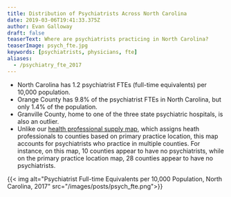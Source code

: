 ```yaml
---
title: Distribution of Psychiatrists Across North Carolina
date: 2019-03-06T19:41:33.375Z
author: Evan Galloway
draft: false
teaserText: Where are psychiatrists practicing in North Carolina?
teaserImage: psych_fte.jpg
keywords: [psychiatrists, physicians, fte]
aliases:
  - /psychiatry_fte_2017
---
```



* North Carolina has 1.2 psychiatrist FTEs (full-time equivalents) per 10,000 population.
* Orange County has 9.8% of the psychiatrist FTEs in North Carolina, but only 1.4% of the population.
* Granville County, home to one of the three state psychiatric hospitals, is also an outlier.
* Unlike our [health professional supply map](/supply/), which assigns heath professionals to counties based on primary practice location, this map accounts for psychiatrists who practice in multiple counties. For instance, on this map, 10 counties appear to have no psychiatrists, while on the primary practice location map, 28 counties appear to have no psychiatrists.

{{< img alt="Psychiatrist Full-time Equivalents per 10,000 Population, North Carolina, 2017" src="/images/posts/psych_fte.png">}}
